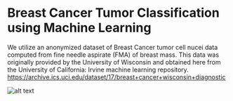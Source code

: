 # Breast Cancer Tumor Classification using Machine Learning
We utilize an anonymized dataset of Breast Cancer tumor cell nucei data computed from fine needle aspirate (FMA) of breast mass. This data was originally provided by the University of Wisconsin and obtained here from the University of California: Irvine machine learning repository. 
https://archive.ics.uci.edu/dataset/17/breast+cancer+wisconsin+diagnostic

![alt text](https://github.com/dhruv-khatri/Breast-Cancer_Detection/.jpg?raw=true)

